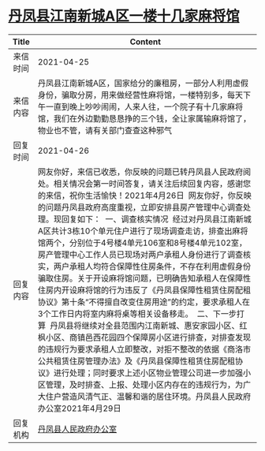 # <a href="http://www.shangluo.gov.cn/zmhd/ldxxxx.jsp?urltype=leadermail.LeaderMailContentUrl&wbtreeid=1112&leadermailid=7182">丹凤县江南新城A区一楼十几家麻将馆</a>
| Title |                                                                                                                                                                                                                                                                                        Content                                                                                                                                                                                                                                                                                         |
|:-----:|----------------------------------------------------------------------------------------------------------------------------------------------------------------------------------------------------------------------------------------------------------------------------------------------------------------------------------------------------------------------------------------------------------------------------------------------------------------------------------------------------------------------------------------------------------------------------------------|
| 来信时间  | 2021-04-25                                                                                                                                                                                                                                                                                                                                                                                                                                                                                                                                                                             |
| 来信内容  | 丹凤县江南新城A区，国家给分的廉租房，一部分人利用虚假身份，骗取分房，用来做经营性麻将馆，一楼特别多，每天下午一直到晚上吵吵闹闹，人来人往，一个院子有十几家麻将馆，我们在外边勤勤恳恳挣的三个钱，全让家属输麻将馆了，物业也不管，请有关部门查查这种邪气                                                                                                                                                                                                                                                                                                                                                                                                                                                           |
| 回复时间  | 2021-04-26                                                                                                                                                                                                                                                                                                                                                                                                                                                                                                                                                                             |
| 回复内容  | 网友你好，来信已收悉，你反映的问题已转丹凤县人民政府阅处。相关情况会第一时间答复，请关注后续回复内容，感谢您的来信，祝你生活愉快！2021年4月26日  网友你好，你反映的问题丹凤县政府高度重视，立即安排县房产管理中心调查处理。现回复如下：  一、调查核实情况  经过对丹凤县江南新城A区共计3栋10个单元住户进行了现场调查走访，排查出麻将馆两个，分别位于4号楼4单元106室和8号楼4单元102室，房产管理中心工作人员已现场对两户承租人身份进行了调查核实，两户承租人均符合保障性住房条件，不存在利用虚假身份骗取住房。关于开设麻将馆问题，已明确告知承租人在保障性住房内开设麻将馆的行为违反了《丹凤县保障性租赁住房配租协议》第十条“不得擅自改变住房用途”的约定，要求承租人在3个工作日内将室内麻将桌等相关设备移走。  二、下一步打算  丹凤县将继续对全县范围内江南新城、惠安家园小区、红枫小区、商镇邑西花园四个保障房小区进行排查，对排查发现的违规行为要求承租人立即整改，对拒不整改的依据《商洛市公共租赁住房管理办法》及《丹凤县保障性租赁住房配租协议》进行处理；同时要求上述小区物业管理公司进一步加强小区管理，及时排查、上报、处理小区内存在的违规行为，为广大住户营造风清气正、温馨和谐的居住环境。丹凤县人民政府办公室2021年4月29日 |
| 回复机构  | <a href="../../category/agencies/丹凤县人民政府办公室.md">丹凤县人民政府办公室</a>                                                                                                                                                                                                                                                                                                                                                                                                                                                                                                                         |